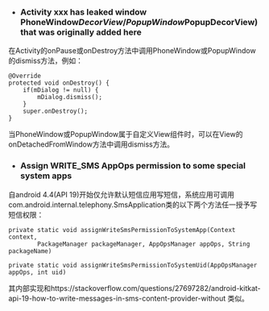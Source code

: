 - ### Activity xxx has leaked window PhoneWindow$DecorView/PopupWindow$PopupDecorView) that was originally added here  
在Activity的onPause或onDestroy方法中调用PhoneWindow或PopupWindow的dismiss方法，例如：
~~~
@Override
protected void onDestroy() {
    if(mDialog != null) {
        mDialog.dismiss();
    }
    super.onDestroy();
}
~~~
当PhoneWindow或PopupWindow属于自定义View组件时，可以在View的onDetachedFromWindow方法中调用dismiss方法。  

- ### Assign WRITE_SMS AppOps permission to some special system apps  
自android 4.4(API 19)开始仅允许默认短信应用写短信，系统应用可调用com.android.internal.telephony.SmsApplication类的以下两个方法任一授予写短信权限： 
~~~
private static void assignWriteSmsPermissionToSystemApp(Context context,
        PackageManager packageManager, AppOpsManager appOps, String packageName)

private static void assignWriteSmsPermissionToSystemUid(AppOpsManager appOps, int uid)
~~~
其内部实现和https://stackoverflow.com/questions/27697282/android-kitkat-api-19-how-to-write-messages-in-sms-content-provider-without 类似。
